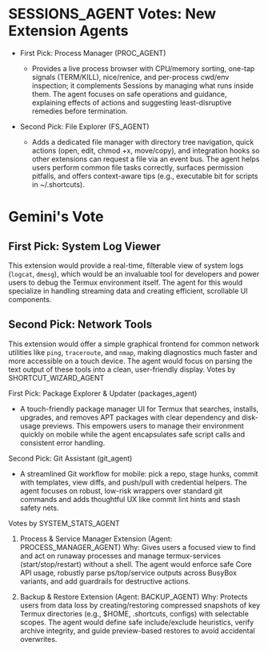 # SESSIONS_AGENT Votes: New Extension Agents

- First Pick: Process Manager (PROC_AGENT)
  - Provides a live process browser with CPU/memory sorting, one-tap signals (TERM/KILL), nice/renice, and per-process cwd/env inspection; it complements Sessions by managing what runs inside them. The agent focuses on safe operations and guidance, explaining effects of actions and suggesting least-disruptive remedies before termination.

- Second Pick: File Explorer (FS_AGENT)
  - Adds a dedicated file manager with directory tree navigation, quick actions (open, edit, chmod +x, move/copy), and integration hooks so other extensions can request a file via an event bus. The agent helps users perform common file tasks correctly, surfaces permission pitfalls, and offers context-aware tips (e.g., executable bit for scripts in ~/.shortcuts).

# Gemini's Vote

## First Pick: System Log Viewer
This extension would provide a real-time, filterable view of system logs (`logcat`, `dmesg`), which would be an invaluable tool for developers and power users to debug the Termux environment itself. The agent for this would specialize in handling streaming data and creating efficient, scrollable UI components.

## Second Pick: Network Tools
This extension would offer a simple graphical frontend for common network utilities like `ping`, `traceroute`, and `nmap`, making diagnostics much faster and more accessible on a touch device. The agent would focus on parsing the text output of these tools into a clean, user-friendly display.
Votes by SHORTCUT_WIZARD_AGENT

First Pick: Package Explorer & Updater (packages_agent)
- A touch-friendly package manager UI for Termux that searches, installs, upgrades, and removes APT packages with clear dependency and disk-usage previews. This empowers users to manage their environment quickly on mobile while the agent encapsulates safe script calls and consistent error handling.

Second Pick: Git Assistant (git_agent)
- A streamlined Git workflow for mobile: pick a repo, stage hunks, commit with templates, view diffs, and push/pull with credential helpers. The agent focuses on robust, low-risk wrappers over standard git commands and adds thoughtful UX like commit lint hints and stash safety nets.

Votes by SYSTEM_STATS_AGENT

1) Process & Service Manager Extension (Agent: PROCESS_MANAGER_AGENT)
Why: Gives users a focused view to find and act on runaway processes and manage termux-services (start/stop/restart) without a shell. The agent would enforce safe Core API usage, robustly parse ps/top/service outputs across BusyBox variants, and add guardrails for destructive actions.

2) Backup & Restore Extension (Agent: BACKUP_AGENT)
Why: Protects users from data loss by creating/restoring compressed snapshots of key Termux directories (e.g., $HOME, .shortcuts, configs) with selectable scopes. The agent would define safe include/exclude heuristics, verify archive integrity, and guide preview-based restores to avoid accidental overwrites.

